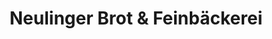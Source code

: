 ---
title: "Neulinger Brot & Feinbäckerei"
url: /muenchen/neulinger-brot-und-feinbaeckerei/
shop: Bäckerei
---